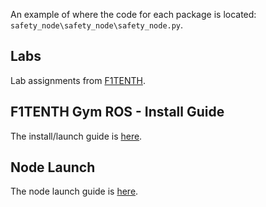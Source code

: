 An example of where the code for each package is located: `safety_node\safety_node\safety_node.py`.

## Labs
Lab assignments from [F1TENTH](https://github.com/f1tenth/f1tenth_labs_openrepo).

## F1TENTH Gym ROS - Install Guide
The install/launch guide is [here](https://github.com/CPP-F1TENTH-SDP/Labs/wiki/F1TENTH-Gym-ROS-%E2%80%90-Install-Guide).

## Node Launch
The node launch guide is [here](https://github.com/CPP-F1TENTH-SDP/Labs/wiki/Node-Launch).

